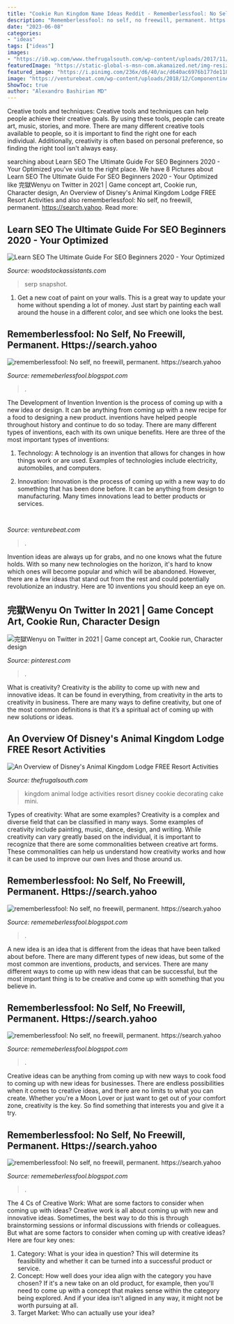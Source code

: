 ```yaml
---
title: "Cookie Run Kingdom Name Ideas Reddit - Rememberlessfool: No Self, No Freewill, Permanent. Https://search.yahoo"
description: "Rememberlessfool: no self, no freewill, permanent. https://search.yahoo"
date: "2023-06-08"
categories:
- "ideas"
tags: ["ideas"]
images:
- "https://i0.wp.com/www.thefrugalsouth.com/wp-content/uploads/2017/11/IMG_2836.jpg"
featuredImage: "https://static-global-s-msn-com.akamaized.net/img-resizer/tenant/amp/entityid/CCslD4.img?h=166&amp;w=310&amp;m=6&amp;q=60&amp;u=t&amp;o=t&amp;l=f&amp;f=jpg&amp;x=1528&amp;y=999"
featured_image: "https://i.pinimg.com/236x/d6/40/ac/d640ac6976b177de11827d09b0ac0cdc.jpg?nii=t"
image: "https://venturebeat.com/wp-content/uploads/2018/12/ComponentinAppBuilder.png?w=800"
ShowToc: true
author: "Alexandro Bashirian MD"
---
```



Creative tools and techniques:
Creative tools and techniques can help people achieve their creative goals. By using these tools, people can create art, music, stories, and more. There are many different creative tools available to people, so it is important to find the right one for each individual. Additionally, creativity is often based on personal preference, so finding the right tool isn't always easy.

	

		
searching about Learn SEO The Ultimate Guide For SEO Beginners 2020 - Your Optimized you've visit to the right place. We have 8 Pictures about Learn SEO The Ultimate Guide For SEO Beginners 2020 - Your Optimized like 完獄Wenyu on Twitter in 2021 | Game concept art, Cookie run, Character design, An Overview of Disney&#039;s Animal Kingdom Lodge FREE Resort Activities and also rememberlessfool: No self, no freewill, permanent. https://search.yahoo. Read more:
		
    
## Learn SEO The Ultimate Guide For SEO Beginners 2020 - Your Optimized

<img loading=lazy src="https://mangools.com/blog/wp-content/uploads/2019/06/SERPChecker-by-Mangools-SERP-features.png" onerror="this.onerror=null;this.src='https://tse4.mm.bing.net/th?id=OIP.MOkEWqb5jFlwYbccj-dm-gHaDp&amp;pid=15.1';" alt="Learn SEO The Ultimate Guide For SEO Beginners 2020 - Your Optimized">

_Source: woodstockassistants.com_

>serp snapshot. 

	

1. Get a new coat of paint on your walls. This is a great way to update your home without spending a lot of money. Just start by painting each wall around the house in a different color, and see which one looks the best.

    
## Rememberlessfool: No Self, No Freewill, Permanent. Https://search.yahoo

<img loading=lazy src="https://1.bp.blogspot.com/-2IAJSif0IDI/XhZ2rJJrANI/AAAAAAAAb-s/Y_Fm7yapgloVg-YibdARsBVU86snHhrIwCLcBGAsYHQ/s320/Untitled156.png" onerror="this.onerror=null;this.src='https://tse1.mm.bing.net/th?id=OIP.VwLhAjzN2Q1M6ALMAAJ4OAAAAA&amp;pid=15.1';" alt="rememberlessfool: No self, no freewill, permanent. https://search.yahoo">

_Source: rememeberlessfool.blogspot.com_

>. 

	

The Development of Invention
Invention is the process of coming up with a new idea or design. It can be anything from coming up with a new recipe for a food to designing a new product. inventions have helped people throughout history and continue to do so today. There are many different types of inventions, each with its own unique benefits. Here are three of the most important types of inventions:
1) Technology: A technology is an invention that allows for changes in how things work or are used. Examples of technologies include electricity, automobiles, and computers.

2) Innovation: Innovation is the process of coming up with a new way to do something that has been done before. It can be anything from design to manufacturing. Many times innovations lead to better products or services.

    
## 

<img loading=lazy src="https://venturebeat.com/wp-content/uploads/2018/12/ComponentinAppBuilder.png?w=800" onerror="this.onerror=null;this.src='https://tse4.mm.bing.net/th?id=OIP.bzdZSU7o_YQdSOaO-5rJ5AHaDh&amp;pid=15.1';" alt="">

_Source: venturebeat.com_

>. 

	

Invention ideas are always up for grabs, and no one knows what the future holds. With so many new technologies on the horizon, it's hard to know which ones will become popular and which will be abandoned. However, there are a few ideas that stand out from the rest and could potentially revolutionize an industry. Here are 10 inventions you should keep an eye on.

    
## 完獄Wenyu On Twitter In 2021 | Game Concept Art, Cookie Run, Character Design

<img loading=lazy src="https://i.pinimg.com/236x/d6/40/ac/d640ac6976b177de11827d09b0ac0cdc.jpg?nii=t" onerror="this.onerror=null;this.src='https://tse4.mm.bing.net/th?id=OIP.kaYhu4elb5BnXTmPHOf9iwAAAA&amp;pid=15.1';" alt="完獄Wenyu on Twitter in 2021 | Game concept art, Cookie run, Character design">

_Source: pinterest.com_

>. 

	

What is creativity?
Creativity is the ability to come up with new and innovative ideas. It can be found in everything, from creativity in the arts to creativity in business. There are many ways to define creativity, but one of the most common definitions is that it’s a spiritual act of coming up with new solutions or ideas.

    
## An Overview Of Disney&#039;s Animal Kingdom Lodge FREE Resort Activities

<img loading=lazy src="https://i0.wp.com/www.thefrugalsouth.com/wp-content/uploads/2017/11/IMG_2836.jpg" onerror="this.onerror=null;this.src='https://tse1.mm.bing.net/th?id=OIP.PKtSzwmEMZxpaX23W_2AaQHaFo&amp;pid=15.1';" alt="An Overview of Disney&#039;s Animal Kingdom Lodge FREE Resort Activities">

_Source: thefrugalsouth.com_

>kingdom animal lodge activities resort disney cookie decorating cake mini. 

	

Types of creativity: What are some examples?
Creativity is a complex and diverse field that can be classified in many ways. Some examples of creativity include painting, music, dance, design, and writing. While creativity can vary greatly based on the individual, it is important to recognize that there are some commonalities between creative art forms. These commonalities can help us understand how creativity works and how it can be used to improve our own lives and those around us.

    
## Rememberlessfool: No Self, No Freewill, Permanent. Https://search.yahoo

<img loading=lazy src="https://www.games-workshop.com/resources/catalog/product/248x256/60040299081_ENGWCMonstersandMercenaries01.jpg" onerror="this.onerror=null;this.src='https://tse2.mm.bing.net/th?id=OIP.6PNDeHwt0Cx8Vwbxrrd8gAAAAA&amp;pid=15.1';" alt="rememberlessfool: No self, no freewill, permanent. https://search.yahoo">

_Source: rememeberlessfool.blogspot.com_

>. 

	

A new idea is an idea that is different from the ideas that have been talked about before. There are many different types of new ideas, but some of the most common are inventions, products, and services. There are many different ways to come up with new ideas that can be successful, but the most important thing is to be creative and come up with something that you believe in.

    
## Rememberlessfool: No Self, No Freewill, Permanent. Https://search.yahoo

<img loading=lazy src="https://static-global-s-msn-com.akamaized.net/img-resizer/tenant/amp/entityid/CCslD4.img?h=166&amp;w=310&amp;m=6&amp;q=60&amp;u=t&amp;o=t&amp;l=f&amp;f=jpg&amp;x=1528&amp;y=999" onerror="this.onerror=null;this.src='https://tse4.mm.bing.net/th?id=OIP.1HAKOapSxVPfN_Ev8aJcUgAAAA&amp;pid=15.1';" alt="rememberlessfool: No self, no freewill, permanent. https://search.yahoo">

_Source: rememeberlessfool.blogspot.com_

>. 

	

Creative ideas can be anything from coming up with new ways to cook food to coming up with new ideas for businesses. There are endless possibilities when it comes to creative ideas, and there are no limits to what you can create. Whether you're a Moon Lover or just want to get out of your comfort zone, creativity is the key. So find something that interests you and give it a try.

    
## Rememberlessfool: No Self, No Freewill, Permanent. Https://search.yahoo

<img loading=lazy src="https://s.yimg.com/lo/api/res/1.2/A4EXxBQ_gmK_7tTfXsOn.w--~A/Zmk9ZmlsbDt3PTIwNztoPTI0MTthcHBpZD1nZW1pbmk7cT0xMDA-/https://s.yimg.com/av/curveball/ads/pr/NONE/450x450/d8f764332592485098787b0909483b4a.jpeg" onerror="this.onerror=null;this.src='https://tse2.mm.bing.net/th?id=OIP.g9Nvm4V2todM8rwZvV4GGwAAAA&amp;pid=15.1';" alt="rememberlessfool: No self, no freewill, permanent. https://search.yahoo">

_Source: rememeberlessfool.blogspot.com_

>. 

	

The 4 Cs of Creative Work: What are some factors to consider when coming up with ideas?
Creative work is all about coming up with new and innovative ideas. Sometimes, the best way to do this is through brainstorming sessions or informal discussions with friends or colleagues. But what are some factors to consider when coming up with creative ideas? Here are four key ones:
1. Category: What is your idea in question? This will determine its feasibility and whether it can be turned into a successful product or service.
2. Concept: How well does your idea align with the category you have chosen? If it's a new take on an old product, for example, then you'll need to come up with a concept that makes sense within the category being explored. And if your idea isn't aligned in any way, it might not be worth pursuing at all.
3. Target Market: Who can actually use your idea?


